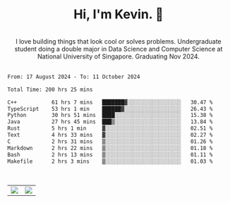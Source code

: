 <!--
**kevin-pek/kevin-pek** is a ✨ _special_ ✨ repository because its `README.md` (this file) appears on your GitHub profile.

Here are some ideas to get you started:

- 🔭 I’m currently working on ...
- 🌱 I’m currently learning ...
- 👯 I’m looking to collaborate on ...
- 🤔 I’m looking for help with ...
- 💬 Ask me about ...
- 📫 How to reach me: ...
- 😄 Pronouns: ...
- ⚡ Fun fact: ...
-->
<div align="center">
  <h1>Hi, I'm Kevin. 👋</h1>
  <br />
  I love building things that look cool or solves problems. Undergraduate student doing a double major in Data Science and Computer Science at National University of Singapore. Graduating Nov 2024.
</div>
<br />
<!--START_SECTION:waka-->

```txt
From: 17 August 2024 - To: 11 October 2024

Total Time: 200 hrs 25 mins

C++           61 hrs 7 mins   ███████▓░░░░░░░░░░░░░░░░░   30.47 %
TypeScript    53 hrs 1 min    ██████▓░░░░░░░░░░░░░░░░░░   26.43 %
Python        30 hrs 51 mins  ████░░░░░░░░░░░░░░░░░░░░░   15.38 %
Java          27 hrs 45 mins  ███▒░░░░░░░░░░░░░░░░░░░░░   13.84 %
Rust          5 hrs 1 min     ▓░░░░░░░░░░░░░░░░░░░░░░░░   02.51 %
Text          4 hrs 33 mins   ▓░░░░░░░░░░░░░░░░░░░░░░░░   02.27 %
C             2 hrs 31 mins   ▒░░░░░░░░░░░░░░░░░░░░░░░░   01.26 %
Markdown      2 hrs 22 mins   ▒░░░░░░░░░░░░░░░░░░░░░░░░   01.18 %
Bash          2 hrs 13 mins   ▒░░░░░░░░░░░░░░░░░░░░░░░░   01.11 %
Makefile      2 hrs 3 mins    ▒░░░░░░░░░░░░░░░░░░░░░░░░   01.03 %
```

<!--END_SECTION:waka-->
<br />
<table width="100%">
  <tr>
    <td align="left" width="50%">
      <img src="https://github-readme-stats-kevin-pek.vercel.app/api?username=kevin-pek&include_all_commits=true&count_private=true&theme=rose_pine" />
    </td>
    <td align="right" width="50%">
      <img src="https://github-readme-stats-kevin-pek.vercel.app/api/top-langs?username=kevin-pek&langs_count=10&hide_progress=true&theme=rose_pine" />
    </td>
  </tr>
</table>
